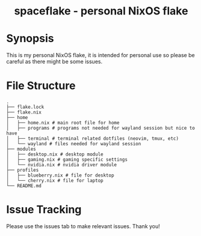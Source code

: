 <h1 align="center">spaceflake - personal NixOS flake</h1>

# Synopsis
This is my personal NixOS flake, it is intended for personal use so please be careful as there might be some issues.

# File Structure

```
.
├── flake.lock
├── flake.nix
├── home
│   ├── home.nix # main root file for home
│   ├── programs # programs not needed for wayland session but nice to have
│   ├── terminal # terminal related dotfiles (neovim, tmux, etc)
│   └── wayland # files needed for wayland session
├── modules
│   ├── desktop.nix # desktop module
│   ├── gaming.nix # gaming specific settings
│   └── nvidia.nix # nvidia driver module
├── profiles
│   ├── blueberry.nix # file for desktop
│   └── cherry.nix # file for laptop
└── README.md
```

# Issue Tracking
Please use the issues tab to make relevant issues. Thank you!

